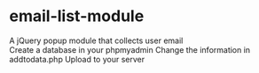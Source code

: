 # email-list-module
A jQuery popup module that collects user email<br>
Create a database in your phpmyadmin
Change the information in addtodata.php
Upload to your server
